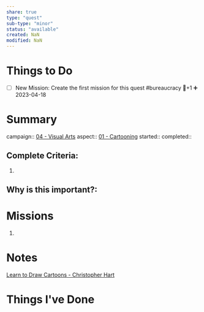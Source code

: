```yaml
---
share: true
type: "quest"
sub-type: "minor"
status: "available"
created: NaN 
modified: NaN
---
```

 
 
# Things to Do
- [ ] New Mission: Create the first mission for this quest #bureaucracy 🥄+1 ➕ 2023-04-18 
# Summary
campaign:: [04 - Visual Arts](04%20-%20Visual%20Arts.md)
aspect:: [01 - Cartooning](01%20-%20Cartooning.md)
started:: 
completed::
## Complete Criteria:
1. 

## Why is this important?:

# Missions
1.

# Notes
[Learn to Draw Cartoons - Christopher Hart](../../04%20-%20Recreation%20%F0%9F%8E%8A/05%20-%20Reading%20%F0%9F%93%96/Learn%20to%20Draw%20Cartoons%20-%20Christopher%20Hart.md)
# Things I've Done